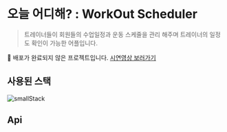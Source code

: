 # 오늘 어디해? : WorkOut Scheduler
> 트레이너들이 회원들의 수업일정과 운동 스케줄을 관리 해주며 트레이너의 일정도 확인이 가능한 어플입니다.

🚨 배포가 완료되지 않은 프로젝트입니다. [시연영상 보러가기](https://bit.ly/3a8zP57)        


## 사용된 스택
![smallStack](https://user-images.githubusercontent.com/68824414/114525633-38a53f00-9c81-11eb-8a12-17a1db99142c.png)

## Api
